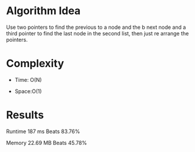 # Algorithm Idea

Use two pointers to find the previous to a node and the b next node and a third pointer to find the last node in the second list, then just re arrange the pointers.

# Complexity

- Time: O(N)

- Space:O(1)

# Results

Runtime
187
ms
Beats
83.76%

Memory
22.69
MB
Beats
45.78%